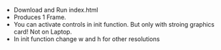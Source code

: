 - Download and Run index.html
- Produces 1 Frame.
- You can activate controls in init function. But only with stroing graphics card! Not on Laptop.
- In init function change w and h for other resolutions
